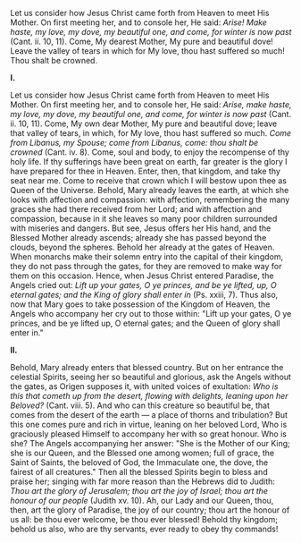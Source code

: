 
Let us consider how Jesus Christ came forth from Heaven to meet His Mother. On first meeting her, and to console her, He said: *Arise! Make haste, my love, my dove, my beautiful one, and come, for winter is now past* (Cant. ii. 10, 11). Come, My dearest Mother, My pure and beautiful dove! Leave the valley of tears in which for My love, thou hast suffered so much! Thou shalt be crowned.

**I\.**

Let us consider how Jesus Christ came forth from Heaven to meet His Mother. On first meeting her, and to console her, He said: *Arise, make haste, my love, my dove, my beautiful one, and come, for winter is now past* (Cant. ii. 10, 11). Come, My own dear Mother, My pure and beautiful dove; leave that valley of tears, in which, for My love, thou hast suffered so much. *Come from Libanus, my Spouse; come from Libanus, come: thou shalt be crowned* (Cant. iv. 8). Come, soul and body, to enjoy the recompense of thy holy life. If thy sufferings have been great on earth, far greater is the glory I have prepared for thee in Heaven. Enter, then, that kingdom, and take thy seat near me. Come to receive that crown which I will bestow upon thee as Queen of the Universe. Behold, Mary already leaves the earth, at which she looks with affection and compassion: with affection, remembering the many graces she had there received from her Lord; and with affection and compassion, because in it she leaves so many poor children surrounded with miseries and dangers. But see, Jesus offers her His hand, and the Blessed Mother already ascends; already she has passed beyond the clouds, beyond the spheres. Behold her already at the gates of Heaven. When monarchs make their solemn entry into the capital of their kingdom, they do not pass through the gates, for they are removed to make way for them on this occasion. Hence, when Jesus Christ entered Paradise, the Angels cried out: *Lift up your gates, O ye princes, and be ye lifted, up, O eternal gates; and the King of glory shall enter in* (Ps. xxiii, 7). Thus also, now that Mary goes to take possession of the Kingdom of Heaven, the Angels who accompany her cry out to those within: \"Lift up your gates, O ye princes, and be ye lifted up, O eternal gates; and the Queen of glory shall enter in.\"

**II\.**

Behold, Mary already enters that blessed country. But on her entrance the celestial Spirits, seeing her so beautiful and glorious, ask the Angels without the gates, as Origen supposes it, with united voices of exultation: *Who is this that cometh up from the desert, flowing with delights, leaning upon her Beloved?* (Cant. viii. 5). And who can this creature so beautiful be, that comes from the desert of the earth — a place of thorns and tribulation? But this one comes pure and rich in virtue, leaning on her beloved Lord, Who is graciously pleased Himself to accompany her with so great honour. Who is she? The Angels accompanying her answer: \"She is the Mother of our King; she is our Queen, and the Blessed one among women; full of grace, the Saint of Saints, the beloved of God, the Immaculate one, the dove, the fairest of all creatures.\" Then all the blessed Spirits begin to bless and praise her; singing with far more reason than the Hebrews did to Judith: *Thou art the glory of Jerusalem; thou art the joy of Israel; thou art the honour of our people* (Judith xv. 10). Ah, our Lady and our Queen, thou, then, art the glory of Paradise, the joy of our country; thou art the honour of us all: be thou ever welcome, be thou ever blessed! Behold thy kingdom; behold us also, who are thy servants, ever ready to obey thy commands!

